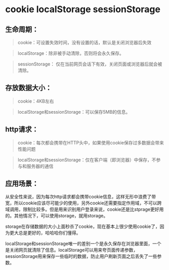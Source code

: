 # cookie localStorage sessionStorage

## 生命周期：
> cookie：可设置失效时间，没有设置的话，默认是关闭浏览器后失效

> localStorage：除非被手动清除，否则将会永久保存。

> sessionStorage： 仅在当前网页会话下有效，关闭页面或浏览器后就会被清除。

## 存放数据大小：
> cookie：4KB左右

> localStorage和sessionStorage：可以保存5MB的信息。

## http请求：
> cookie：每次都会携带在HTTP头中，如果使用cookie保存过多数据会带来性能问题

> localStorage和sessionStorage：仅在客户端（即浏览器）中保存，不参与和服务器的通信


## 应用场景：
从安全性来说，因为每次http请求都会携带cookie信息，这样无形中浪费了带宽，所以cookie应该尽可能少的使用，另外cookie还需要指定作用域，不可以跨域调用，限制比较多。但是用来识别用户登录来说，cookie还是比stprage更好用的。其他情况下，可以使用storage，就用storage。

storage在存储数据的大小上面秒杀了cookie，现在基本上很少使用cookie了，因为更大总是更好的，哈哈哈你们懂得。

localStorage和sessionStorage唯一的差别一个是永久保存在浏览器里面，一个是关闭网页就清除了信息。localStorage可以用来夸页面传递参数，sessionStorage用来保存一些临时的数据，防止用户刷新页面之后丢失了一些参数。
